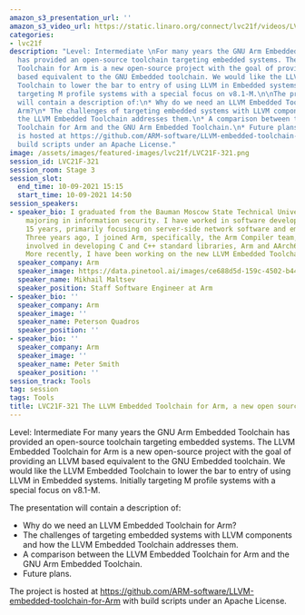 ```yaml
---
amazon_s3_presentation_url: ''
amazon_s3_video_url: https://static.linaro.org/connect/lvc21f/videos/LVC21F-321.mp4
categories:
- lvc21f
description: "Level: Intermediate \nFor many years the GNU Arm Embedded Toolchain
  has provided an open-source toolchain targeting embedded systems. The LLVM Embedded
  Toolchain for Arm is a new open-source project with the goal of providing an LLVM
  based equivalent to the GNU Embedded toolchain. We would like the LLVM Embedded
  Toolchain to lower the bar to entry of using LLVM in Embedded systems. Initially
  targeting M profile systems with a special focus on v8.1-M.\n\nThe presentation
  will contain a description of:\n* Why do we need an LLVM Embedded Toolchain for
  Arm?\n* The challenges of targeting embedded systems with LLVM components and how
  the LLVM Embedded Toolchain addresses them.\n* A comparison between the LLVM Embedded
  Toolchain for Arm and the GNU Arm Embedded Toolchain.\n* Future plans.\n\nThe project
  is hosted at https://github.com/ARM-software/LLVM-embedded-toolchain-for-Arm with
  build scripts under an Apache License."
image: /assets/images/featured-images/lvc21f/LVC21F-321.png
session_id: LVC21F-321
session_room: Stage 3
session_slot:
  end_time: 10-09-2021 15:15
  start_time: 10-09-2021 14:50
session_speakers:
- speaker_bio: I graduated from the Bauman Moscow State Technical University in 2009,
    majoring in information security. I have worked in software development for over
    15 years, primarily focusing on server-side network software and embedded systems.
    Three years ago, I joined Arm, specifically, the Arm Compiler team, where I was
    involved in developing C and C++ standard libraries, Arm and AArch64 LLVM backends.
    More recently, I have been working on the new LLVM Embedded Toolchain for Arm.
  speaker_company: Arm
  speaker_image: https://data.pinetool.ai/images/ce688d5d-159c-4502-b44d-dfa16c53e895.jpeg
  speaker_name: Mikhail Maltsev
  speaker_position: Staff Software Engineer at Arm
- speaker_bio: ''
  speaker_company: Arm
  speaker_image: ''
  speaker_name: Peterson Quadros
  speaker_position: ''
- speaker_bio: ''
  speaker_company: Arm
  speaker_image: ''
  speaker_name: Peter Smith
  speaker_position: ''
session_track: Tools
tag: session
tags: Tools
title: LVC21F-321 The LLVM Embedded Toolchain for Arm, a new open source toolchain
---
```


Level: Intermediate 
For many years the GNU Arm Embedded Toolchain has provided an open-source toolchain targeting embedded systems. The LLVM Embedded Toolchain for Arm is a new open-source project with the goal of providing an LLVM based equivalent to the GNU Embedded toolchain. We would like the LLVM Embedded Toolchain to lower the bar to entry of using LLVM in Embedded systems. Initially targeting M profile systems with a special focus on v8.1-M.

The presentation will contain a description of:
* Why do we need an LLVM Embedded Toolchain for Arm?
* The challenges of targeting embedded systems with LLVM components and how the LLVM Embedded Toolchain addresses them.
* A comparison between the LLVM Embedded Toolchain for Arm and the GNU Arm Embedded Toolchain.
* Future plans.

The project is hosted at https://github.com/ARM-software/LLVM-embedded-toolchain-for-Arm with build scripts under an Apache License.